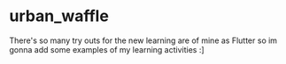 # urban_waffle
There's so many try outs for the new learning are of mine as Flutter so im gonna add some examples of my learning activities :]
